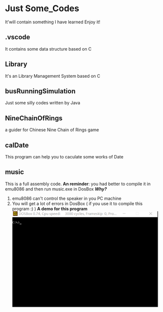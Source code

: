 # Just Some_Codes
It'will contain something I have learned 
Enjoy it!
## .vscode
It contains some data structure based on C
## Library
It's an Library Management System based on C
## busRunningSimulation
Just some silly codes written by Java
## NineChainOfRings
a guider for Chinese Nine Chain of Rings game
## calDate
This program can help you to caculate some works of Date
## music
This is a full assembly code.
**An reminder**: you had better to compile it in emu8086 and then run music.exe in DosBox
***Why?***
1. emu8086 can't control the speaker in you PC machine
2. You will get a lot of errors in DosBox ( if you use it to compile this program :) )
**A demo for this program**
![img](https://github.com/MrGGLS/Some_Codes/blob/master/music_demo.gif)
